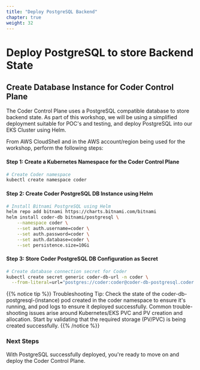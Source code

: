 ```yaml
---
title: "Deploy PostgreSQL Backend" 
chapter: true
weight: 32 
---
```


# Deploy PostgreSQL to store Backend State 

## Create Database Instance for Coder Control Plane 

The Coder Control Plane uses a PostgreSQL compatible database to store backend state.  As part of this workshop, we will be using a simplified deployment suitable for POC's and testing, and deploy PostgreSQL into our EKS Cluster using Helm.

From AWS CloudShell and in the AWS account/region being used for the workshop, perform the following steps:

#### Step 1: Create a Kubernetes Namespace for the Coder Control Plane
```bash
# Create Coder namespace
kubectl create namespace coder
```

#### Step 2: Create Coder PostgreSQL DB Instance using Helm
```bash
# Install Bitnami PostgreSQL using Helm
helm repo add bitnami https://charts.bitnami.com/bitnami
helm install coder-db bitnami/postgresql \
    --namespace coder \
    --set auth.username=coder \
    --set auth.password=coder \
    --set auth.database=coder \
    --set persistence.size=10Gi
```

#### Step 3: Store Coder PostgreSQL DB Configuration as Secret
```bash
# Create database connection secret for Coder
kubectl create secret generic coder-db-url -n coder \
  --from-literal=url="postgres://coder:coder@coder-db-postgresql.coder.svc.cluster.local:5432/coder?sslmode=disable"
```

{{% notice tip %}}
Troubleshooting Tip:  Check the state of the coder-db-postgresql-(instance) pod created in the coder namespace to ensure it's running, and pod logs to ensure it deployed successfully.  Common trouble-shooting issues arise around Kubernetes/EKS PVC and PV creation and allocation.  Start by validating that the required storage (PV/PVC) is being created successfully. 
{{% /notice %}}

### Next Steps <!-- MODIFY THIS HEADING -->
With PostgreSQL successfully deployed, you're ready to move on and deploy the Coder Control Plane.
